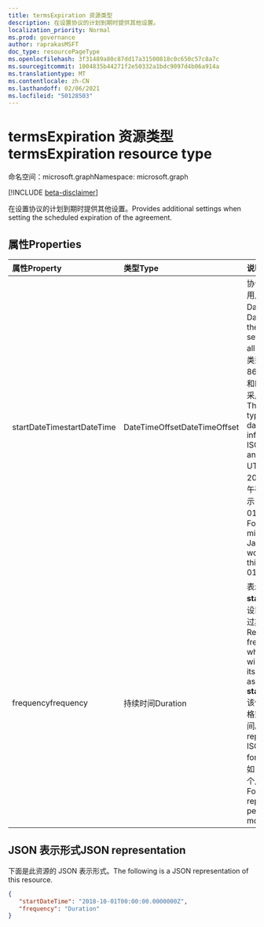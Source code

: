```yaml
---
title: termsExpiration 资源类型
description: 在设置协议的计划到期时提供其他设置。
localization_priority: Normal
ms.prod: governance
author: raprakasMSFT
doc_type: resourcePageType
ms.openlocfilehash: 3f31489a80c87dd17a31500818c0c650c57c8a7c
ms.sourcegitcommit: 1004835b44271f2e50332a1bdc9097d4b06a914a
ms.translationtype: MT
ms.contentlocale: zh-CN
ms.lasthandoff: 02/06/2021
ms.locfileid: "50128503"
---
```

# <a name="termsexpiration-resource-type"></a><span data-ttu-id="29e16-103">termsExpiration 资源类型</span><span class="sxs-lookup"><span data-stu-id="29e16-103">termsExpiration resource type</span></span>

<span data-ttu-id="29e16-104">命名空间：microsoft.graph</span><span class="sxs-lookup"><span data-stu-id="29e16-104">Namespace: microsoft.graph</span></span>

[!INCLUDE [beta-disclaimer](../../includes/beta-disclaimer.md)]

<span data-ttu-id="29e16-105">在设置协议的计划到期时提供其他设置。</span><span class="sxs-lookup"><span data-stu-id="29e16-105">Provides additional settings when setting the scheduled expiration of the agreement.</span></span>

## <a name="properties"></a><span data-ttu-id="29e16-106">属性</span><span class="sxs-lookup"><span data-stu-id="29e16-106">Properties</span></span>

| <span data-ttu-id="29e16-107">属性</span><span class="sxs-lookup"><span data-stu-id="29e16-107">Property</span></span>                     | <span data-ttu-id="29e16-108">类型</span><span class="sxs-lookup"><span data-stu-id="29e16-108">Type</span></span>                      | <span data-ttu-id="29e16-109">说明</span><span class="sxs-lookup"><span data-stu-id="29e16-109">Description</span></span> |
| :--------------------------- | :------------------------ | :---------- |
| <span data-ttu-id="29e16-110">startDateTime</span><span class="sxs-lookup"><span data-stu-id="29e16-110">startDateTime</span></span>|<span data-ttu-id="29e16-111">DateTimeOffset</span><span class="sxs-lookup"><span data-stu-id="29e16-111">DateTimeOffset</span></span> | <span data-ttu-id="29e16-112">协议设置为对所有用户过期的 DateTime。</span><span class="sxs-lookup"><span data-stu-id="29e16-112">The DateTime when the agreement is set to expire for all users.</span></span> <span data-ttu-id="29e16-113">时间戳类型表示采用 ISO 8601 格式的日期和时间信息，始终采用 UTC 时区。</span><span class="sxs-lookup"><span data-stu-id="29e16-113">The Timestamp type represents date and time information using ISO 8601 format and is always in UTC time.</span></span> <span data-ttu-id="29e16-114">例如，2014 年 1 月 1 日午夜 (UTC) 如下所示：“2014-01-01T00:00:00Z”。</span><span class="sxs-lookup"><span data-stu-id="29e16-114">For example, midnight UTC on Jan 1, 2014 would look like this: '2014-01-01T00:00:00Z'.</span></span>|
| <span data-ttu-id="29e16-115">frequency</span><span class="sxs-lookup"><span data-stu-id="29e16-115">frequency</span></span>| <span data-ttu-id="29e16-116">持续时间</span><span class="sxs-lookup"><span data-stu-id="29e16-116">Duration</span></span> | <span data-ttu-id="29e16-117">表示术语在 **startDateTime** 中设置的首次过期后过期的频率。</span><span class="sxs-lookup"><span data-stu-id="29e16-117">Represents the frequency at which the terms will expire, after its first expiration as set in **startDateTime**.</span></span> <span data-ttu-id="29e16-118">该值以 ISO 8601 格式表示，持续时间。</span><span class="sxs-lookup"><span data-stu-id="29e16-118">The value is represented in ISO 8601 format for durations.</span></span> <span data-ttu-id="29e16-119">例如， `PT1M` 表示 1 个月的时间段。</span><span class="sxs-lookup"><span data-stu-id="29e16-119">For example, `PT1M` represents a time period of 1 month.</span></span>|

## <a name="json-representation"></a><span data-ttu-id="29e16-120">JSON 表示形式</span><span class="sxs-lookup"><span data-stu-id="29e16-120">JSON representation</span></span>

<span data-ttu-id="29e16-121">下面是此资源的 JSON 表示形式。</span><span class="sxs-lookup"><span data-stu-id="29e16-121">The following is a JSON representation of this resource.</span></span>

<!-- {
  "blockType": "resource",
  "optionalProperties": [

  ],
  "@odata.type": "microsoft.graph.termsExpiration",
}-->

```json
{
   "startDateTime": "2018-10-01T00:00:00.0000000Z",
   "frequency": "Duration"
}
```

<!-- uuid: 8fcb5dbc-d5aa-4681-8e31-b001d5168d79
2015-10-25 14:57:30 UTC -->
<!--
{
  "type": "#page.annotation",
  "description": "termsExpiration complex type",
  "keywords": "",
  "section": "documentation",
  "tocPath": "",
  "suppressions": []
}
-->



